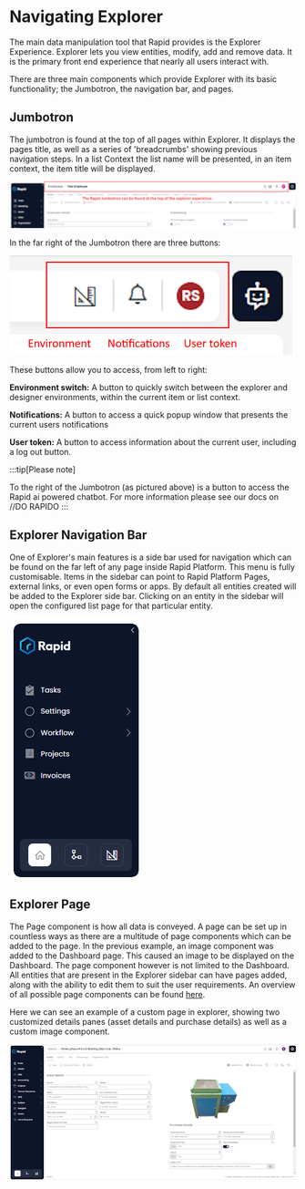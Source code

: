 # Navigating Explorer

The main data manipulation tool that Rapid provides is the Explorer Experience. Explorer lets you view entities, modify, add and remove data. It is the primary front end experience that nearly all users interact with.

There are three main components which provide Explorer with its basic functionality; the Jumbotron, the navigation bar, and pages.

## Jumbotron

The jumbotron is found at the top of all pages within Explorer. It displays the pages title, as well as a series of 'breadcrumbs' showing previous navigation steps. In a list Context the list name will be presented, in an item context, the item title will be displayed.

![Location of the Jumbotron](Jumbotron.png)

In the far right of the Jumbotron there are three buttons:

![alt text](<Quick access buttons.png>)

These buttons allow you to access, from left to right:

**Environment switch:** A button to quickly switch between the explorer and designer environments, within the current item or list context.

**Notifications:** A button to access a quick popup window that presents the current users notifications

**User token:** A button to access information about the current user, including a log out button.


:::tip[Please note]

To the right of the Jumbotron (as pictured above) is a button to access the Rapid ai powered chatbot. For more information please see our docs on //DO RAPIDO
 :::



## Explorer Navigation Bar

One of Explorer's main features is a side bar used for navigation which can be found on the far left of any page inside Rapid Platform. This menu is fully customisable. Items in the sidebar can point to Rapid Platform Pages, external links, or even open forms or apps. By default all entities created will be added to the Explorer side bar. Clicking on an entity in the sidebar will open the configured list page for that particular entity.  

![alt text](<Explorer sidebar.png>)



## Explorer Page

The Page component is how all data is conveyed. A page can be set up in countless ways as there are a multitude of page components which can be added to the page. In the previous example, an image component was added to the Dashboard page. This caused an image to be displayed on the Dashboard. The page component however is not limited to the Dashboard. All entities that are present in the Explorer sidebar can have pages added, along with the ability to edit them to suit the user requirements. An overview of all possible page components can be found [here](/docs/Rapid/4-Keyper%20Manual/2-Designer/2-Pages/3-Components/1-overview/1-overview.md).


Here we can see an example of a custom page in explorer, showing two customized details panes (asset details and purchase details) as well as a custom image component.

![Customized page](image-1.png)